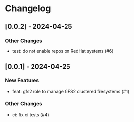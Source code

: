 Changelog
=========

[0.0.2] - 2024-04-25
--------------------

### Other Changes

- test: do not enable repos on RedHat systems (#6)

[0.0.1] - 2024-04-25
--------------------

### New Features

- feat: gfs2 role to manage GFS2 clustered filesystems (#1)

### Other Changes

- ci: fix ci tests (#4)

